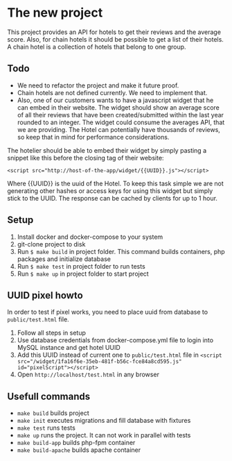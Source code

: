 # The new project  
This project provides an API for hotels to get their reviews and the average score.
Also, for chain hotels it should be possible to get a list of their hotels. A chain hotel is a collection of hotels that belong to one group.

## Todo
- We need to refactor the project and make it future proof. 
- Chain hotels are not defined currently. We need to implement that.
- Also, one of our customers wants to have a javascript widget that he can embed in their website.
  The widget should show an average score of all their reviews that have been created/submitted within the last year rounded to an integer. 
  The widget could consume the averages API, that we are providing. The Hotel can potentially have thousands of reviews, so keep that in mind for performance considerations.

The hotelier should be able to embed their widget by simply pasting a snippet like this before the closing </body> tag of their website:

`<script src="http://host-of-the-app/widget/{{UUID}}.js"></script>`

Where {{UUID}} is the uuid of the Hotel. To keep this task simple we are not generating other hashes or access keys for using this widget but simply stick to the UUID.
The response can be cached by clients for up to 1 hour.

## Setup
1. Install docker and docker-compose to your system 
1. git-clone project to disk
1. Run `$ make build` in project folder. This command builds containers, php packages and initialize database 
1. Run `$ make test` in project folder to run tests
1. Run `$ make up` in project folder to start project

## UUID pixel howto
In order to test if pixel works, you need to place uuid from database to `public/test.html` file. 

1. Follow all steps in setup
1. Use database credentials from docker-compose.yml file to login into MySQL instance and get hotel UUID
1. Add this UUID instead of current one to `public/test.html` file in `<script src="/widget/1fa16f6e-35eb-481f-b56c-fce84a8cd595.js" id="pixelScript"></script>`
1. Open `http://localhost/test.html` in any browser

## Usefull commands

* `make build` builds project
* `make init` executes migrations and fill database with fixtures
* `make test` runs tests
* `make up` runs the project. It can not work in parallel with tests
* `make build-app` builds php-fpm container
* `make build-apache` builds apache container
